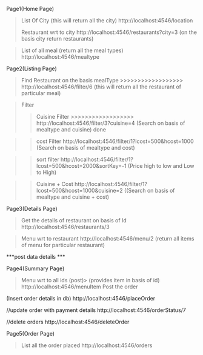 Page1(Home Page)
> List Of City 
(this will return all the city)
http://localhost:4546/location
 >>>>>>>>>>>>>>>>>>
> Restaurant wrt to city
http://localhost:4546/restaurants?city=3
(on the basis city return restaurants) 


>>>>>>>>>>>>>>>>>>
> List of all meal 
(return all the meal types) 
http://localhost:4546/mealtype
>>>>>>>>>>>>>>>>>>

Page2(Listing Page)
> Find Restaurant on the basis mealType  >>>>>>>>>>>>>>>>>>
http://localhost:4546/filter/6
(this will return all the restaurant of particular meal)

> Filter
>> Cuisine Filter >>>>>>>>>>>>>>>>>>
http://localhost:4546/filter/3?cuisine=4
(Search on basis of mealtype and cuisine) done

>> cost Filter 
http://localhost:4546/filter/1?lcost=500&hcost=1000
(Search on basis of mealtype and cost)

>> sort filter
http://localhost:4546/filter/1?lcost=500&hcost=2000&sortKey=-1
(Price high to low and Low to High)

>> Cuisine + Cost
http://localhost:4546/filter/1?lcost=500&hcost=1000&cuisine=2
((Search on basis of mealtype and cuisine + cost)

Page3(Details Page)
> Get the details of restaurant on basis of Id 
http://localhost:4546/restaurants/3
>>>>>>>>>>>>>>>>>>

> Menu wrt to restaurant 
http://localhost:4546/menu/2
(return all items of menu for particular restaurant)


***post data details ***

Page4(Summary Page)

> Menu wrt to all ids (post)> 
(provides item in basis of id)
http://localhost:4546/menuItem
> Post the order

(Insert order details in db)
http://localhost:4546/placeOrder


//update order with payment details
http://localhost:4546/orderStatus/7


//delete orders
http://localhost:4546/deleteOrder

Page5(Order Page)
> List all the order placed 
http://localhost:4546/orders
>>>>>>>>>>>>>>>>>>
